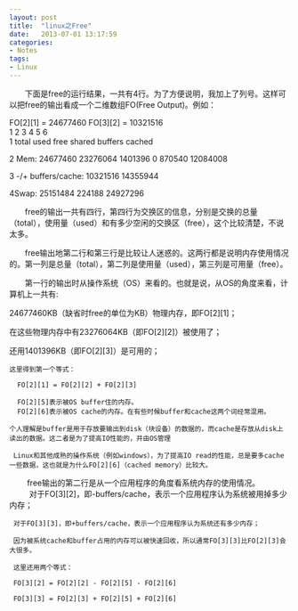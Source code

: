 ```yaml
---
layout: post
title:  "linux之Free"
date:   2013-07-01 13:17:59
categories: 
- Notes 
tags:
- Linux
---
```



　　下面是free的运行结果，一共有4行。为了方便说明，我加上了列号。这样可以把free的输出看成一个二维数组FO(Free Output)。例如：

   FO[2][1] = 24677460
   FO[3][2] = 10321516  
                   1             2             3             4             5             6                                                
   1                total         used         free           shared        buffers      cached
   
   2 Mem:            24677460     23276064      1401396          0       870540     12084008
   
   3 -/+ buffers/cache:    10321516      14355944
   
   4Swap:       25151484        224188      24927296
   
　　free的输出一共有四行，第四行为交换区的信息，分别是交换的总量（total），使用量（used）和有多少空闲的交换区（free），这个比较清楚，不说太多。

　　free输出地第二行和第三行是比较让人迷惑的。这两行都是说明内存使用情况的。第一列是总量（total），第二列是使用量（used），第三列是可用量（free）。

　　第一行的输出时从操作系统（OS）来看的。也就是说，从OS的角度来看，计算机上一共有:

   24677460KB（缺省时free的单位为KB）物理内存，即FO[2][1]；
   
   在这些物理内存中有23276064KB（即FO[2][2]）被使用了；
   
   还用1401396KB（即FO[2][3]）是可用的；
   
    这里得到第一个等式：
    
      FO[2][1] = FO[2][2] + FO[2][3]
    
      FO[2][5]表示被OS buffer住的内存。
      FO[2][6]表示被OS cache的内存。在有些时候buffer和cache这两个词经常混用。
    
    个人理解是buffer是用于存放要输出到disk（块设备）的数据的，而cache是存放从disk上读出的数据。这二者是为了提高IO性能的，并由OS管理
    
     Linux和其他成熟的操作系统（例如windows），为了提高IO read的性能，总是要多cache一些数据，这也就是为什么FO[2][6]（cached memory）比较大。

　 　free输出的第二行是从一个应用程序的角度看系统内存的使用情况。
　 　
     对于FO[3][2]，即-buffers/cache，表示一个应用程序认为系统被用掉多少内存；
     
     对于FO[3][3]，即+buffers/cache，表示一个应用程序认为系统还有多少内存；
     
     因为被系统cache和buffer占用的内存可以被快速回收，所以通常FO[3][3]比FO[2][3]会大很多。
     
     这里还用两个等式：
     
     FO[3][2] = FO[2][2] - FO[2][5] - FO[2][6]
     
     FO[3][3] = FO[2][3] + FO[2][5] + FO[2][6]

　
